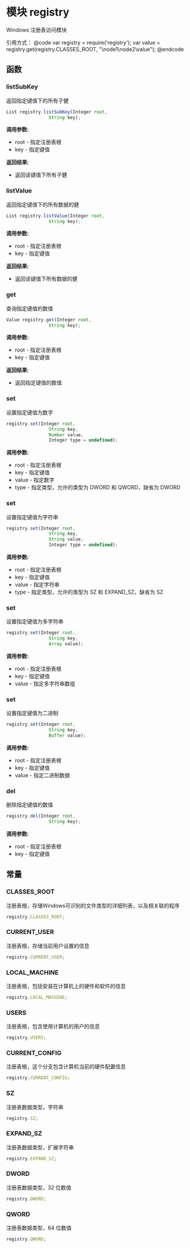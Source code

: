 # 模块 registry
Windows 注册表访问模块

引用方式：
@code
var registry = require(&#39;registry&#39;);
var value = registry.get(registry.CLASSES_ROOT, &#34;\node1\node2\value&#34;);
@endcode
## 函数
        
### listSubKey
返回指定键值下的所有子健
```JavaScript
List registry.listSubKey(Integer root,
                String key);
```

**调用参数:**
* root - 指定注册表根
* key - 指定键值

**返回结果:**
* 返回该键值下所有子健

### listValue
返回指定键值下的所有数据的健
```JavaScript
List registry.listValue(Integer root,
                String key);
```

**调用参数:**
* root - 指定注册表根
* key - 指定键值

**返回结果:**
* 返回该键值下所有数据的健

### get
查询指定键值的数值
```JavaScript
Value registry.get(Integer root,
                String key);
```

**调用参数:**
* root - 指定注册表根
* key - 指定键值

**返回结果:**
* 返回指定键值的数值

### set
设置指定键值为数字
```JavaScript
registry.set(Integer root,
                String key,
                Number value,
                Integer type = undefined);
```

**调用参数:**
* root - 指定注册表根
* key - 指定键值
* value - 指定数字
* type - 指定类型，允许的类型为 DWORD 和 QWORD，缺省为 DWORD

### set
设置指定键值为字符串
```JavaScript
registry.set(Integer root,
                String key,
                String value,
                Integer type = undefined);
```

**调用参数:**
* root - 指定注册表根
* key - 指定键值
* value - 指定字符串
* type - 指定类型，允许的类型为 SZ 和 EXPAND_SZ，缺省为 SZ

### set
设置指定键值为多字符串
```JavaScript
registry.set(Integer root,
                String key,
                Array value);
```

**调用参数:**
* root - 指定注册表根
* key - 指定键值
* value - 指定多字符串数组

### set
设置指定键值为二进制
```JavaScript
registry.set(Integer root,
                String key,
                Buffer value);
```

**调用参数:**
* root - 指定注册表根
* key - 指定键值
* value - 指定二进制数据

### del
删除指定键值的数值
```JavaScript
registry.del(Integer root,
                String key);
```

**调用参数:**
* root - 指定注册表根
* key - 指定键值

## 常量
        
### CLASSES_ROOT
注册表根，存储Windows可识别的文件类型的详细列表，以及相关联的程序
```JavaScript
registry.CLASSES_ROOT;
```

### CURRENT_USER
注册表根，存储当前用户设置的信息
```JavaScript
registry.CURRENT_USER;
```

### LOCAL_MACHINE
注册表根，包括安装在计算机上的硬件和软件的信息
```JavaScript
registry.LOCAL_MACHINE;
```

### USERS
注册表根，包含使用计算机的用户的信息
```JavaScript
registry.USERS;
```

### CURRENT_CONFIG
注册表根，这个分支包含计算机当前的硬件配置信息
```JavaScript
registry.CURRENT_CONFIG;
```

### SZ
注册表数据类型，字符串
```JavaScript
registry.SZ;
```

### EXPAND_SZ
注册表数据类型，扩展字符串
```JavaScript
registry.EXPAND_SZ;
```

### DWORD
注册表数据类型，32 位数值
```JavaScript
registry.DWORD;
```

### QWORD
注册表数据类型，64 位数值
```JavaScript
registry.QWORD;
```

